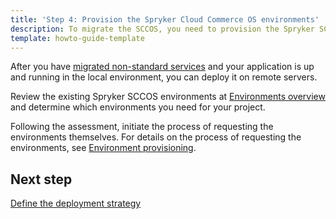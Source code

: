 ```yaml
---
title: 'Step 4: Provision the Spryker Cloud Commerce OS environments'
description: To migrate the SCCOS, you need to provision the Spryker SCCOS environments.
template: howto-guide-template
---
```


After you have [migrated non-standard services](/docs/scos/dev/migration-concepts/migrate-to-sccos/step-3-migrate-non-standard-services.html) and your application is up and running in the local environment, you can deploy it on remote servers.

Review the existing Spryker SCCOS environments at [Environments overview](/docs/ca/dev/environments-overview.html) and determine which environments you need for your project.

Following the assessment, initiate the process of requesting the environments themselves. For details on the process of requesting the environments, see [Environment provisioning](/docs/ca/dev/environment-provisioning.html).

## Next step

[Define the deployment strategy](/docs/scos/dev/migration-concepts/migrate-to-sccos/step-5-define-the-deployment-strategy.html)
